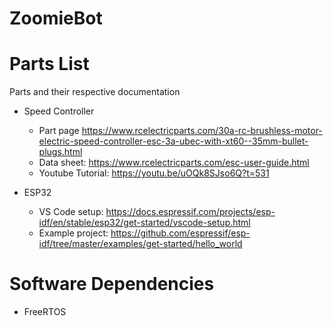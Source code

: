 # ZoomieBot

# Parts List

Parts and their respective documentation

- Speed Controller

  - Part page https://www.rcelectricparts.com/30a-rc-brushless-motor-electric-speed-controller-esc-3a-ubec-with-xt60--35mm-bullet-plugs.html
  - Data sheet: https://www.rcelectricparts.com/esc-user-guide.html
  - Youtube Tutorial: https://youtu.be/uOQk8SJso6Q?t=531

- ESP32
  - VS Code setup: https://docs.espressif.com/projects/esp-idf/en/stable/esp32/get-started/vscode-setup.html
  - Example project: https://github.com/espressif/esp-idf/tree/master/examples/get-started/hello_world

# Software Dependencies

- FreeRTOS
